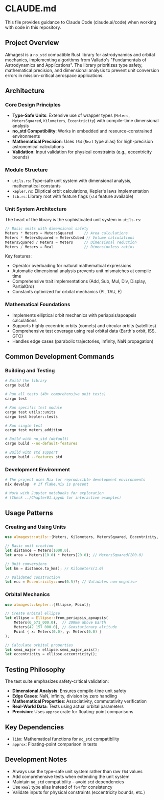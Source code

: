 # CLAUDE.md

This file provides guidance to Claude Code (claude.ai/code) when working with code in this repository.

## Project Overview

Almagest is a `no_std` compatible Rust library for astrodynamics and orbital mechanics, implementing algorithms from Vallado's "Fundamentals of Astrodynamics and Applications". The library prioritizes type safety, mathematical precision, and dimensional analysis to prevent unit conversion errors in mission-critical aerospace applications.

## Architecture

### Core Design Principles
- **Type-Safe Units**: Extensive use of wrapper types (`Meters`, `MetersSquared`, `Kilometers`, `Eccentricity`) with compile-time dimensional analysis
- **no_std Compatibility**: Works in embedded and resource-constrained environments
- **Mathematical Precision**: Uses `f64` (`Real` type alias) for high-precision astronomical calculations
- **Validation**: Input validation for physical constraints (e.g., eccentricity bounds)

### Module Structure
- `utils.rs`: Type-safe unit system with dimensional analysis, mathematical constants
- `kepler.rs`: Elliptical orbit calculations, Kepler's laws implementation  
- `lib.rs`: Library root with feature flags (`std` feature available)

### Unit System Architecture
The heart of the library is the sophisticated unit system in `utils.rs`:

```rust
// Basic units with dimensional safety
Meters * Meters = MetersSquared     // Area calculations
Meters * MetersSquared = MetersCubed // Volume calculations
MetersSquared / Meters = Meters     // Dimensional reduction
Meters / Meters = Real              // Dimensionless ratios
```

Key features:
- Operator overloading for natural mathematical expressions
- Automatic dimensional analysis prevents unit mismatches at compile time
- Comprehensive trait implementations (Add, Sub, Mul, Div, Display, PartialOrd)
- Constants optimized for orbital mechanics (PI, TAU, E)

### Mathematical Foundations
- Implements elliptical orbit mechanics with periapsis/apoapsis calculations
- Supports highly eccentric orbits (comets) and circular orbits (satellites)
- Comprehensive test coverage using real orbital data (Earth's orbit, ISS, GTO)
- Handles edge cases (parabolic trajectories, infinity, NaN propagation)

## Common Development Commands

### Building and Testing
```bash
# Build the library
cargo build

# Run all tests (40+ comprehensive unit tests)
cargo test 

# Run specific test module
cargo test utils::units
cargo test kepler::tests

# Run single test
cargo test meters_addition

# Build with no_std (default)
cargo build --no-default-features

# Build with std support
cargo build --features std
```

### Development Environment
```bash
# The project uses Nix for reproducible development environments
nix develop  # If flake.nix is present

# Work with Jupyter notebooks for exploration
# (Check ../Chapter01.ipynb for interactive examples)
```

## Usage Patterns

### Creating and Using Units
```rust
use almagest::utils::{Meters, Kilometers, MetersSquared, Eccentricity, Real};

// Basic unit creation
let distance = Meters(1000.0);
let area = Meters(10.0) * Meters(20.0); // MetersSquared(200.0)

// Unit conversions
let km = distance.to_km(); // Kilometers(1.0)

// Validated construction
let ecc = Eccentricity::new(0.5)?; // Validates non-negative
```

### Orbital Mechanics
```rust
use almagest::kepler::{Ellipse, Point};

// Create orbital ellipse
let ellipse = Ellipse::from_periapsis_apoapsis(
    Meters(6_571_000.0),  // 200km above Earth
    Meters(42_157_000.0), // Geostationary altitude  
    Point { x: Meters(0.0), y: Meters(0.0) }
);

// Calculate orbital properties
let semi_major = ellipse.semi_major_axis();
let eccentricity = ellipse.eccentricity();
```

## Testing Philosophy

The test suite emphasizes safety-critical validation:
- **Dimensional Analysis**: Ensures compile-time unit safety
- **Edge Cases**: NaN, infinity, division by zero handling
- **Mathematical Properties**: Associativity, commutativity verification
- **Real-World Data**: Tests using actual orbital parameters
- **Precision**: Uses `approx` crate for floating-point comparisons

## Key Dependencies
- `libm`: Mathematical functions for `no_std` compatibility
- `approx`: Floating-point comparison in tests

## Development Notes
- Always use the type-safe unit system rather than raw `f64` values
- Add comprehensive tests when extending the unit system
- Maintain `no_std` compatibility - avoid `std` dependencies
- Use `Real` type alias instead of `f64` for consistency
- Validate inputs for physical constraints (eccentricity bounds, etc.)